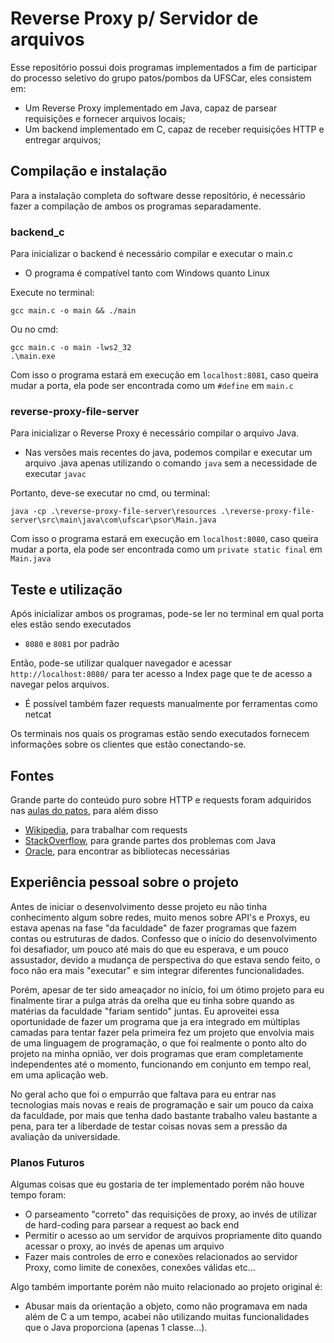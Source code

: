 # Reverse Proxy p/ Servidor de arquivos


Esse repositório possui dois programas implementados a fim de participar do processo seletivo do grupo patos/pombos da UFSCar, eles consistem em:
- Um Reverse Proxy implementado em Java, capaz de parsear requisições e fornecer arquivos locais;
- Um backend implementado em C, capaz de receber requisições HTTP e entregar arquivos;


## Compilação e instalação


Para a instalação completa do software desse repositório, é necessário fazer a compilação de ambos os programas separadamente.


### backend_c


Para inicializar o backend é necessário compilar e executar o main.c


- O programa é compatível tanto com Windows quanto Linux


Execute no terminal:
```
gcc main.c -o main && ./main
```


Ou no cmd:
```
gcc main.c -o main -lws2_32
.\main.exe
```


Com isso o programa estará em execução em `localhost:8081`, caso queira mudar a porta, ela pode ser encontrada como um `#define` em `main.c`


### reverse-proxy-file-server


Para inicializar o Reverse Proxy é necessário compilar o arquivo Java.
 - Nas versões mais recentes do java, podemos compilar e executar um arquivo .java apenas utilizando o comando `java` sem a necessidade de executar `javac`


 Portanto, deve-se executar no cmd, ou terminal:
 ```
 java -cp .\reverse-proxy-file-server\resources .\reverse-proxy-file-server\src\main\java\com\ufscar\psor\Main.java
 ```
Com isso o programa estará em execução em `localhost:8080`, caso queira mudar a porta, ela pode ser encontrada como um `private static final` em `Main.java`

 ## Teste e utilização


 Após inicializar ambos os programas, pode-se ler no terminal em qual porta eles estão sendo executados
 - `8080` e `8081` por padrão
 
 Então, pode-se utilizar qualquer navegador e acessar `http://localhost:8080/` para ter acesso a Index page que te de acesso a navegar pelos arquivos.
 - É possível também fazer requests manualmente por ferramentas como netcat


 Os terminais nos quais os programas estão sendo executados fornecem informações sobre os clientes que estão conectando-se.


 ## Fontes


 Grande parte do conteúdo puro sobre HTTP e requests foram adquiridos nas [aulas do patos](https://www.youtube.com/watch?v=iuwSYRdxKjQ), para além disso
- [Wikipedia](https://en.wikipedia.org/wiki/HTTP), para trabalhar com requests
- [StackOverflow](https://stackoverflow.com/), para grande partes dos problemas com Java
- [Oracle](https://docs.oracle.com/en/), para encontrar as bibliotecas necessárias


 ## Experiência pessoal sobre o projeto


Antes de iniciar o desenvolvimento desse projeto eu não tinha conhecimento algum sobre redes, muito menos sobre API's e Proxys, eu estava apenas na fase "da faculdade" de fazer programas que fazem contas ou estruturas de dados. Confesso que o início do desenvolvimento foi desafiador, um pouco até mais do que eu esperava, e um pouco assustador, devido a mudança de perspectiva do que estava sendo feito, o foco não era mais "executar" e sim integrar diferentes funcionalidades.


Porém, apesar de ter sido ameaçador no início, foi um ótimo projeto para eu finalmente tirar a pulga atrás da orelha que eu tinha sobre quando as matérias da faculdade "fariam sentido" juntas. Eu aproveitei essa oportunidade de fazer um programa que ja era integrado em múltiplas camadas para tentar fazer pela primeira fez um projeto que envolvia mais de uma linguagem de programação, o que foi realmente o ponto alto do projeto na minha opnião, ver dois programas que eram completamente independentes até o momento, funcionando em conjunto em tempo real, em uma aplicação web.


No geral acho que foi o empurrão que faltava para eu entrar nas tecnologias mais novas e reais de programação e sair um pouco da caixa da faculdade, por mais que tenha dado bastante trabalho valeu bastante a pena, para ter a liberdade de testar coisas novas sem a pressão da avaliação da universidade.


### Planos Futuros


Algumas coisas que eu gostaria de ter implementado porém não houve tempo foram:
- O parseamento "correto" das requisições de proxy, ao invés de utilizar de hard-coding para parsear a request ao back end
- Permitir o acesso ao um servidor de arquivos propriamente dito quando acessar o proxy, ao invés de apenas um arquivo
- Fazer mais controles de erro e conexões relacionados ao servidor Proxy, como limite de conexões, conexões válidas etc...


Algo também importante porém não muito relacionado ao projeto original é:
- Abusar mais da orientação a objeto, como não programava em nada além de C a um tempo, acabei não utilizando muitas funcionalidades que o Java proporciona (apenas 1 classe...).

